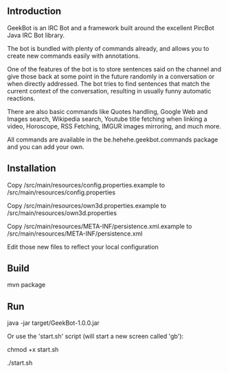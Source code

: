 Introduction
------------

GeekBot is an IRC Bot and a framework built around the excellent PircBot Java IRC Bot library.

The bot is bundled with plenty of commands already, and allows you to create new commands easily with annotations.

One of the features of the bot is to store sentences said on the channel and give those back at some point in the future randomly in a conversation or when directly addressed. The bot tries to find sentences that match the current context of the conversation, resulting in usually funny automatic reactions.

There are also basic commands like Quotes handling, Google Web and Images search, Wikipedia search, Youtube title fetching when linking a video, Horoscope, RSS Fetching, IMGUR images mirroring, and much more.

All commands are available in the be.hehehe.geekbot.commands package and you can add your own.


Installation
------------

Copy /src/main/resources/config.properties.example to /src/main/resources/config.properties

Copy /src/main/resources/own3d.properties.example to /src/main/resources/own3d.properties

Copy /src/main/resources/META-INF/persistence.xml.example to /src/main/resources/META-INF/persistence.xml

Edit those new files to reflect your local configuration

Build
-----

mvn package

Run
---
java -jar target/GeekBot-1.0.0.jar

Or use the 'start.sh' script (will start a new screen called 'gb'): 

chmod +x start.sh

./start.sh
